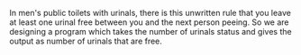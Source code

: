 In men's public toilets with urinals, there is this unwritten rule that you leave at least one urinal free between you and the next person peeing. So we are designing a program which takes the number of urinals status and gives the output as number of urinals that are free.